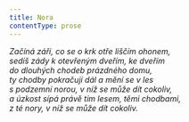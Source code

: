 ```yaml
---
title: Nora
contentType: prose
---
```


<section>

_Začíná září, co se o krk otře liščím ohonem,  
sedíš zády k otevřeným dveřím, ke dveřím  
do dlouhých chodeb prázdného domu,  
ty chodby pokračují dál a mění se v les  
s podzemní norou, v níž se může dít cokoliv,  
a úzkost sípá právě tím lesem, těmi chodbami,  
z té nory, v níž se může dít cokoliv._

</section>
